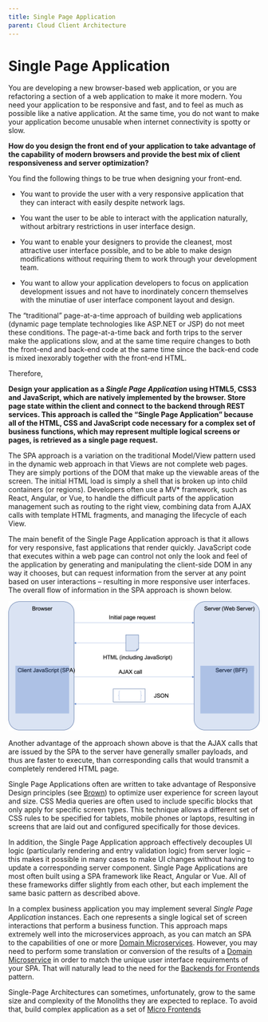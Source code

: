 ```yaml
---
title: Single Page Application
parent: Cloud Client Architecture
---
```

# Single Page Application

You are developing a new browser-based web application, or you are refactoring a section of a web application to make it more modern.  You need your application to be responsive and fast, and to feel as much as possible like a native application.  At the same time, you do not want to make your application become unusable when internet connectivity is spotty or slow.

**How do you design the front end of your application to take advantage of the capability of modern browsers and provide the best mix of client responsiveness and server optimization?**

You find the following things to be true when designing your front-end.

-   You want to provide the user with a very responsive application that they can interact with easily despite network lags.

-   You want the user to be able to interact with the application naturally, without arbitrary restrictions in user interface design.

-   You want to enable your designers to provide the cleanest, most attractive user interface possible, and to be able to make design modifications without requiring them to work through your development team.

-   You want to allow your application developers to focus on application development issues and not have to inordinately concern themselves with the minutiae of user interface component layout and design.

The “traditional” page-at-a-time approach of building web applications (dynamic page template technologies like ASP.NET or JSP) do not meet these conditions.  The page-at-a-time back and forth trips to the server make the applications slow, and at the same time require changes to both the front-end and back-end code at the same time since the back-end code is mixed inexorably together with the front-end HTML.

Therefore,

**Design your application as a *Single Page Application* using HTML5, CSS3 and JavaScript, which are natively implemented by the browser. Store page state within the client and connect to the backend through REST services. This approach is called the “Single Page Application” because all of the HTML, CSS and JavaScript code necessary for a complex set of business functions, which may represent multiple logical screens or pages, is retrieved as a single page request.**

The SPA approach is a variation on the traditional Model/View pattern used in the dynamic web approach in that Views are not complete web pages.  They are simply portions of the DOM that make up the viewable areas of the screen.   The initial HTML load is simply a shell that is broken up into child containers (or regions).  Developers often use a MV* framework, such as React, Angular, or Vue, to handle the difficult parts of the application management such as routing to the right view, combining data from AJAX calls with template HTML fragments, and managing the lifecycle of each View.

The main benefit of the Single Page Application approach is that it allows for very responsive, fast applications that render quickly. JavaScript code that executes within a web page can control not only the look and feel of the application by generating and manipulating the client-side DOM in any way it chooses, but can request information from the server at any point based on user interactions – resulting in more responsive user interfaces.  The overall flow of information in the SPA approach is shown below.

![Single Page Application](../assets/SPA.png)

Another advantage of the approach shown above is that the AJAX calls that are issued by the SPA to the server have generally smaller payloads, and thus are faster to execute, than corresponding calls that would transmit a completely rendered HTML page. 

Single Page Applications often are written to take advantage of Responsive Design principles (see [Brown](https://www.amazon.com/Modern-Web-Development-WebSphere-Multi-Platform-dp-0133067033/dp/0133067033)) to optimize user experience for screen layout and size. CSS Media queries are often used to include specific blocks that only apply for specific screen types. This technique allows a different set of CSS rules to be specified for tablets, mobile phones or laptops, resulting in screens that are laid out and configured specifically for those devices.

In addition, the Single Page Application approach effectively decouples UI logic (particularly rendering and entry validation logic) from server logic – this makes it possible in many cases to make UI changes without having to update a corresponding server component.
Single Page Applications are most often built using a SPA framework like React, Angular or Vue.  All of these frameworks differ slightly from each other, but each implement the same basic pattern as described above.


In a complex business application you may implement several *Single Page Application* instances. Each one represents a single logical set of screen interactions that perform a business function. This approach maps extremely well into the microservices approach, as you can match an SPA to the capabilities of one or more [Domain Microservices](../Microservices/Business-Microservice.md). However, you may need to perform some translation or conversion of the results of a [Domain Microservice](../Microservices/Business-Microservice.md) in order to match the unique user interface requirements of your SPA.  That will naturally lead to the need for the [Backends for Frontends](../Microservices/Backend-For-Frontend.md) pattern.

Single-Page Architectures can sometimes, unfortunately, grow to the same size and complexity of the Monoliths they are expected to replace.  To avoid that, build complex application as a set of [Micro Frontends](micro-frontends.md)
